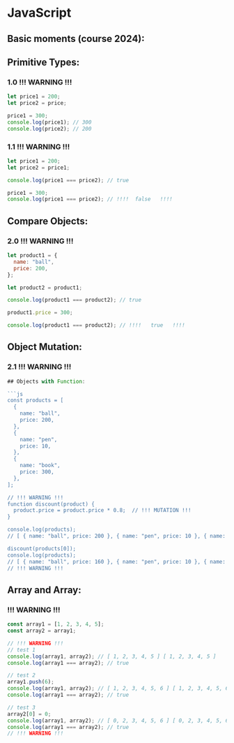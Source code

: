 ﻿# JavaScript

## Basic moments (course 2024):

## Primitive Types:

### 1.0 !!! WARNING !!!
```js
let price1 = 200;
let price2 = price;
```

```js
price1 = 300;
console.log(price1); // 300
console.log(price2); // 200
```

### 1.1 !!! WARNING !!!
```js
let price1 = 200;
let price2 = price1;

console.log(price1 === price2); // true

price1 = 300;
console.log(price1 === price2); // !!!!  false   !!!!
```

## Compare Objects:

### 2.0 !!! WARNING !!!

```js
let product1 = {
  name: "ball",
  price: 200,
};

let product2 = product1;

console.log(product1 === product2); // true

product1.price = 300;

console.log(product1 === product2); // !!!!   true   !!!!
```

## Object Mutation:

### 2.1 !!! WARNING !!!

```js
## Objects with Function:

```js
const products = [
  {
    name: "ball",
    price: 200,
  },
  {
    name: "pen",
    price: 10,
  },
  {
    name: "book",
    price: 300,
  },
];

// !!! WARNING !!!
function discount(product) {
  product.price = product.price * 0.8;  // !!! MUTATION !!! 
}

console.log(products);
// [ { name: "ball", price: 200 }, { name: "pen", price: 10 }, { name: "book", price: 300 } ]

discount(products[0]);
console.log(products);
// [ { name: "ball", price: 160 }, { name: "pen", price: 10 }, { name: "book", price: 240 } ]
// !!! WARNING !!!
```

## Array and Array:

### !!! WARNING !!!

```js
const array1 = [1, 2, 3, 4, 5];
const array2 = array1;

// !!! WARNING !!!
// test 1
console.log(array1, array2); // [ 1, 2, 3, 4, 5 ] [ 1, 2, 3, 4, 5 ]
console.log(array1 === array2); // true

// test 2
array1.push(6);
console.log(array1, array2); // [ 1, 2, 3, 4, 5, 6 ] [ 1, 2, 3, 4, 5, 6 ]
console.log(array1 === array2); // true

// test 3
array2[0] = 0;
console.log(array1, array2); // [ 0, 2, 3, 4, 5, 6 ] [ 0, 2, 3, 4, 5, 6 ]
console.log(array1 === array2); // true
// !!! WARNING !!!
```






